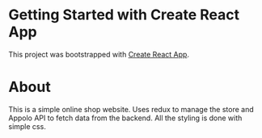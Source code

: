 # Getting Started with Create React App

This project was bootstrapped with [Create React App](https://github.com/facebook/create-react-app).

# About

This is a simple online shop website. Uses redux to manage the store and Appolo API to fetch data from the backend. All the styling is done with simple css.
